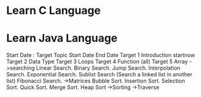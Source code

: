 # Learn C Language
# Learn Java Language
Start Date :
Target    Topic           Start Date           End Date
Target 1 Introduction      startnow
Target 2 Data Type
Target 3 Loops 
Target 4 Function (all)
Target 5 Array 
         ->searching
                  Linear Search.
                  Binary Search.
                  Jump Search.
                  Interpolation Search.
                  Exponential Search.
                  Sublist Search (Search a linked list in another list)
                  Fibonacci Search.
         ->Matrices
                  Bubble Sort. 
                  Insertion Sort.
                  Selection Sort. 
                  Quick Sort.
                  Merge Sort. 
                  Heap Sort
         ->Sorting
         ->Traverse 
